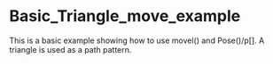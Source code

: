 # Basic_Triangle_move_example
This is a basic example showing how to use movel() and Pose()/p[]. A triangle is used as a path pattern.